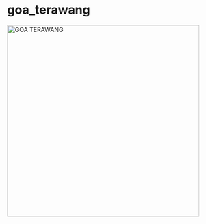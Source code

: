 # goa_terawang

<img width="449" alt="GOA TERAWANG" src="https://user-images.githubusercontent.com/109064862/198592431-4f055390-bc60-4670-871b-453ab3968d19.png">
